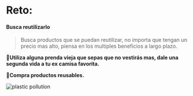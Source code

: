 [by]: <> "Eduardo avila"
[date]: <> "8 de marzo 2020"
[title]: <> "Di adios a las toallas humedas"

# Reto: 

#### Busca reutilizarlo 

 > Busca productos que se puedan reutilizar, no importa que tengan un precio mas alto, piensa en los multiples beneficios a largo plazo.

  🌟**Utiliza alguna prenda vieja que sepas que no vestirás mas, dale una segunda vida a tu ex camisa favorita.**

  🌟**Compra productos reusables.**

![plastic pollution](http://45.77.98.187:3007/image/icons8-t-shirt-512.png/{{token}})

